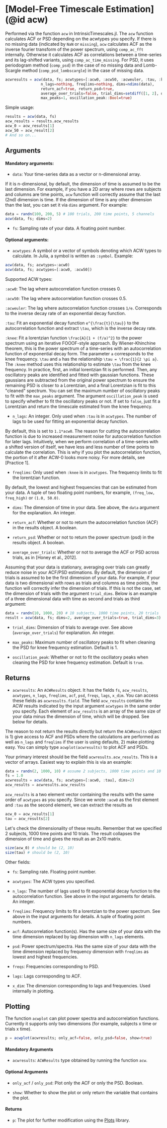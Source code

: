 # [Model-Free Timescale Estimation](@id acw)

Performed via the function `acw` in IntrinsicTimescales.jl. The `acw` function calculates ACF or PSD depending on the acwtypes you specify. If there is no missing data (indicated by `NaN` or `missing`), `acw` calculates ACF as the inverse fourier transform of the power spectrum, using `comp_ac_fft` internally. Otherwise it calculates ACF as correlations between a time-series and its lag-shifted variants, using `comp_ac_time_missing`. For PSD, it uses periodogram method (`comp_psd`) in the case of no missing data and Lomb-Scargle method (`comp_psd_lombscargle`) in the case of missing data. 

```julia
acwresults = acw(data, fs; acwtypes=[:acw0, :acw50, :acweuler, :tau, :knee], 
                n_lags=nothing, freqlims=nothing, dims=ndims(data), 
                return_acf=true, return_psd=true, 
                average_over_trials=false, trial_dims=setdiff([1, 2], dims)[1],
                max_peaks=1, oscillation_peak::Bool=true)
```

Simple usage:

```julia
results = acw(data, fs)
acw_results = results.acw_results
acw_0 = acw_results[1]
acw_50 = acw_result[2]
# And so on...
```
## Arguments

#### Mandatory arguments: 

* `data`: Your time-series data as a vector or n-dimensional array. 

If it is n-dimensional, by default, the dimension of time is assumed to be the last dimension. For example, if you have a 2D array where rows are subjects and columns are time points, `acw` function will correctly assume that the last (2nd) dimension is time. If the dimension of time is any other dimension than the last, you can set it via `dims` argument. For example: 

```julia
data = randn(100, 200, 5) # 100 trials, 200 time points, 5 channels
acw(data, fs; dims=2)
```

* `fs`: Sampling rate of your data. A floating point number. 

#### Optional arguments:

* `acwtypes`: A symbol or a vector of symbols denoting which ACW types to calculate. 
In Julia, a symbol is written as `:symbol`. Example:

```julia
acw(data, fs; acwtypes=:acw0)
acw(data, fs; acwtypes=[:acw0, :acw50])
```

Supported ACW types:

`:acw0`: The lag where autocorrelation function crosses 0.

`:acw50`: The lag where autocorrelation function crosses 0.5.

`:acweuler`: The lag where autocorrelation function crosses ``1/e``. Corresponds to the inverse decay rate of an exponential decay function. 

`:tau`: Fit an exponential decay function ``e^{\frac{t}{\tau}}`` to the autocorrelation function and extract ``\tau``, which is the inverse decay rate. 

`:knee`: Fit a lorentzian function ``\frac{A}{1 + (f/a)^2}`` to the power spectrum using an iterative FOOOF-style approach. By Wiener-Khinchine theorem, this is the power spectrum of a time-series with an autocorrelation function of exponential decay form. The parameter ``a`` corresponds to the knee frequency. ``\tau`` and ``a`` has the relationship ``\tau = \frac{1}{2 \pi a}``. The `:knee` method uses this relationship to estimate ``\tau`` from the knee frequency. In practice, first, an initial lorentzian fit is performed. Then, any oscillatory peaks are identified and fitted with gaussian functions. These gaussians are subtracted from the original power spectrum to ensure the remaining PSD is closer to a Lorentzian, and a final Lorentzian is fit to this "cleaned" spectrum. You can set the maximum number of oscillatory peaks to fit with the `max_peaks` argument. The argument `oscillation_peak` is used to specify whether to fit the oscillatory peaks or not. If set to `false`, just fit a Lorentzian and return the timescale estimated from the knee frequency. 

* `n_lags`: An integer. Only used when `:tau` is in `acwtypes`. The number of lags to be used for fitting an exponential decay function. 

By default, this is set to `1.1*acw0`. The reason for cutting the autocorrelation function is due to increased measurement noise for autocorrelation function for later lags. Intuitively, when we perform correlation of a time-series with a shifted version of itself, we have less and less number of time points to calculate the correlation. This is why if you plot the autocorrelation function, the portion of it after ACW-0 looks more noisy. For more details, see [Practice 1]. 

* `freqlims`: Only used when `:knee` is in `acwtypes`. The frequency limits to fit the lorentzian function. 

By default, the lowest and highest frequencies that can be estimated from your data. A tuple of two floating point numbers, for example, `(freq_low, freq_high)` or `(1.0, 50.0)`. 

* `dims`: The dimension of time in your data. See above, the `data` argument for the explanation. An integer. 

* `return_acf`: Whether or not to return the autocorrelation function (ACF) in the results object. A boolean. 

* `return_psd`: Whether or not to return the power spectrum (psd) in the results object. A boolean. 

* `average_over_trials`: Whether or not to average the ACF or PSD across trials, as in [Honey et al., 2012]. 

Assuming that your data is stationary, averaging over trials can greatly reduce noise in your ACF/PSD estimations. By default, the dimension of trials is assumed to be the first dimension of your data. For example, if your data is two dimensional with rows as trials and columns as time points, the function will correctly infer the dimension of trials. If this is not the case, set the dimension of trials with the argument `trial_dims`. Below is an example of a three dimensional data with time as second and trials as third argument:

```julia
data = randn(10, 1000, 20) # 10 subjects, 1000 time points, 20 trials
result = acw(data, fs; dims=2, average_over_trials=true, trial_dims=3)
```

* `trial_dims`: Dimension of trials to average over. See above (`average_over_trials`) for explanation. An integer.

* `max_peaks`: Maximum number of oscillatory peaks to fit when cleaning the PSD for knee frequency estimation. Default is 1. 

* `oscillation_peak`: Whether or not to fit the oscillatory peaks when cleaning the PSD for knee frequency estimation. Default is `true`.

## Returns

* `acwresults`: An `ACWResults` object. It has the fields `fs`, `acw_results`, `acwtypes`, `n_lags`, `freqlims`, `acf`, `psd`, `freqs`, `lags`, `x_dim`. You can access these fields as `acwresults.field`. The field `acw_results` contains the ACW results indicated by the input argument `acwtypes` in the same order you specify. Each element of `acw_results` is an array of the same size of your data minus the dimension of time, which will be dropped. See below for details. 

The reason to not return the results directly but return the `ACWResults` object is 1) give access to ACF and PSDs  where the calculations are performed as well as `n_lags` and `freqlims` if the user is using defaults, 2) make plotting easy. You can simply type `acwplot(acwresults)` to plot ACF and PSDs. 

Your primary interest should be the field `acwresults.acw_results`. This is a vector of arrays. Easiest way to explain this is via an example: 

```julia
data = randn(2, 1000, 10) # assume 2 subjects, 1000 time points and 10 trials
fs = 1.0
acwresults = acw(data, fs; acwtypes=[:acw0, :tau], dims=2)
acw_results = acwresults.acw_results 
```

`acw_results` is a two element vector containing the results with the same order of `acwtypes` as you specify. Since we wrote `:acw0` as the first element and `:tau` as the second element, we can extract the results as 

```julia
acw_0 = acw_results[1]
tau = acw_results[2]
```

Let's check the dimensionality of these results. Remember that we specified 2 subjects, 1000 time points and 10 trials. The result collapses the dimension of time and gives the result as an 2x10 matrix. 

```julia
size(acw_0) # should be (2, 10)
size(tau) # should be (2, 10)
```

Other fields:

* `fs`: Sampling rate. Floating point number. 

* `acwtypes`: The ACW types you specified. 

* `n_lags`: The number of lags used to fit exponential decay function to the autocorrelation function. See above in the input arguments for details. An integer.

* `freqlims`: Frequency limits to fit a lorentzian to the power spectrum. See above in the input arguments for details. A tuple of floating point numbers. 

* `acf`: Autocorrelation function(s). Has the same size of your data with the time dimension replaced by lag dimension with `n_lags` elements. 

* `psd`: Power spectrum/spectra. Has the same size of your data with the time dimension replaced by frequency dimension with `freqlims` as lowest and highest frequencies. 

* `freqs`: Frequencies corresponding to PSD. 

* `lags`: Lags corresponding to ACF. 

* `x_dim`: The dimension corresponding to lags and frequencies. Used internally in plotting. 

## Plotting

The function `acwplot` can plot power spectra and autocorrelation functions. Currently it supports only two dimensions (for example, subjects x time or trials x time). 

```julia
p = acwplot(acwresults; only_acf=false, only_psd=false, show=true)
```

#### Mandatory Arguments

* `acwresults`: `ACWResults` type obtained by running the function `acw`. 

#### Optional Arguments

* `only_acf` / `only_psd`: Plot only the ACF or only the PSD. Boolean. 

* `show`: Whether to show the plot or only return the variable that contains the plot. 

#### Returns

* `p`: The plot for further modification using the [Plots](https://docs.juliaplots.org/stable/) library. 

